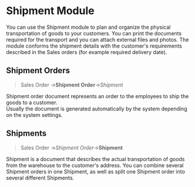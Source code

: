# Shipment Module

You can use the Shipment module to plan and organize the physical transportation of goods to your customers. 
You can print the documents required for the transport and you can attach external files and photos. 
The module conforms the shipment details with the customer's requirements described in the Sales orders (for example required delivery date).


## Shipment Orders

> Sales Order →**Shipment Order**→*Shipment* 

Shipment order document represents an order to the employees to ship the goods to a customer.  
Usually the document is generated automatically by the system depending on the system settings.  


## Shipments 

> Sales Order →*Shipment Order*→**Shipment** 

Shipment is a document that describes the actual transportation of goods from the warehouse to the customer's address. 
You can combine several Shipment orders in one Shipment, as well as split one Shipment order into several different Shipments.
